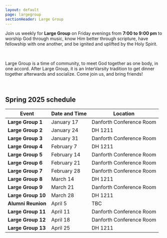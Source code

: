 ```yaml
---
layout: default
page: largegroup
sectionHeader: Large Group
---
```


<p>
  Join us weekly for <b>Large Group</b> on Friday evenings from <b>7:00 to 9:00
    pm</b> to worship God through music, know Him better through scripture,
  have fellowship with one another, and be ignited and uplifted by the Holy
  Spirit.
</p>
<br />
<p>
  Large Group is a time of community, to meet God together as one body,
  in one accord. After Large Group, it is an InterVarsity tradition to get
  dinner together afterwards and socialize. Come join us, and bring friends!
</p>
<br />

<h2>Spring 2025 schedule</h2>

<!-- Table for location, time -->
<table style="width:100%">
  <tbody>
    <thead>
      <tr>
        <th>Event</th>
        <th>Date and Time</th>
        <th>Location</th>
      </tr>
    </thead>
    <tr>
      <td><b> Large Group 1 </b></td>
      <td> January 17 </td>
      <td> Danforth Conference Room </td>
    </tr>
    <tr>
      <td><b> Large Group 2 </b></td>
      <td> January 24 </td>
      <td> DH 1211 </td>
    </tr>
    <tr>
      <td><b> Large Group 3 </b></td>
      <td> January 31 </td>
      <td> Danforth Conference Room </td>
    </tr>
    <tr>
      <td><b> Large Group 4 </b></td>
      <td> February 7 </td>
      <td> DH 1211 </td>
    </tr>
    <tr>
      <td><b> Large Group 5 </b></td>
      <td> February 14 </td>
      <td> Danforth Conference Room </td>
    </tr>
    <tr>
      <td><b> Large Group 6 </b></td>
      <td> February 21 </td>
      <td> Danforth Conference Room </td>
    </tr>
    <tr>
      <td><b> Large Group 7 </b></td>
      <td> February 28 </td>
      <td> Danforth Conference Room </td>
    </tr>
    <tr>
      <td><b> Large Group 8 </b></td>
      <td> March 14 </td>
      <td> DH 1211 </td>
    </tr>
    <tr>
      <td><b> Large Group 9 </b></td>
      <td> March 21 </td>
      <td> Danforth Conference Room </td>
    </tr>
    <tr>
      <td><b> Large Group 10 </b></td>
      <td> March 28 </td>
      <td> DH 1211 </td>
    </tr>
    <tr>
      <td><b> Alumni Reunion </b></td>
      <td> April 5 </td>
      <td> TBC </td>
    </tr>
    <tr>
      <td><b> Large Group 11 </b></td>
      <td> April 11 </td>
      <td> Danforth Conference Room </td>
    </tr>
    <tr>
      <td><b> Large Group 12 </b></td>
      <td> April 18 </td>
      <td> Danforth Conference Room </td>
    </tr>
    <tr>
      <td><b> Large Group 13 </b></td>
      <td> April 25 </td>
      <td> DH 1211 </td>
    </tr>
  </tbody>
</table>